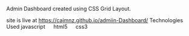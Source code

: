 
Admin Dashboard created using CSS Grid Layout. 

site is live at https://cajmnz.github.io/admiin-Dashboard/
Technologies Used
javascript   html5   css3
